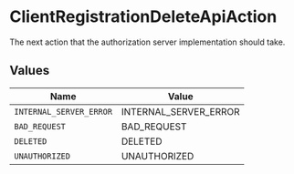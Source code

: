 # ClientRegistrationDeleteApiAction

The next action that the authorization server implementation should take.



## Values

| Name                    | Value                   |
| ----------------------- | ----------------------- |
| `INTERNAL_SERVER_ERROR` | INTERNAL_SERVER_ERROR   |
| `BAD_REQUEST`           | BAD_REQUEST             |
| `DELETED`               | DELETED                 |
| `UNAUTHORIZED`          | UNAUTHORIZED            |